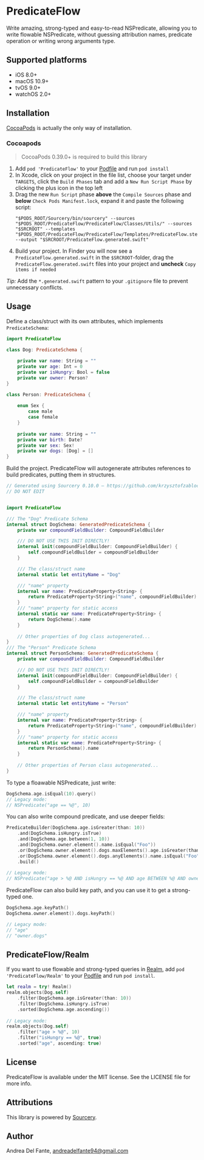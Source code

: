 # PredicateFlow

Write amazing, strong-typed and easy-to-read NSPredicate, allowing you to write flowable NSPredicate, without guessing attribution names, predicate operation or writing wrong arguments type.

## Supported platforms

* iOS 8.0+
* macOS 10.9+
* tvOS 9.0+
* watchOS 2.0+

## Installation
[CocoaPods](http://cocoapods.org) is actually the only way of installation.

### Cocoapods

> CocoaPods 0.39.0+ is required to build this library

1. Add `pod 'PredicateFlow'` to your [Podfile](http://cocoapods.org/#get_started) and run `pod install`
2. In Xcode, click on your project in the file list, choose your target under `TARGETS`, click the `Build Phases` tab and add a `New Run Script Phase` by clicking the plus icon in the top left
3. Drag the new `Run Script` phase **above** the `Compile Sources` phase and **below** `Check Pods Manifest.lock`, expand it and paste the following script:  
   ```
   "$PODS_ROOT/Sourcery/bin/sourcery" --sources "$PODS_ROOT/PredicateFlow/PredicateFlow/Classes/Utils/" --sources "$SRCROOT" --templates "$PODS_ROOT/PredicateFlow/PredicateFlow/Templates/PredicateFlow.stencil" --output "$SRCROOT/PredicateFlow.generated.swift"
   ```
4. Build your project. In Finder you will now see a `PredicateFlow.generated.swift` in the `$SRCROOT`-folder, drag the `PredicateFlow.generated.swift` files into your project and **uncheck** `Copy items if needed`

_Tip:_ Add the `*.generated.swift` pattern to your `.gitignore` file to prevent unnecessary conflicts.

## Usage

Define a class/struct with its own attributes, which implements ```PredicateSchema```:
```swift
import PredicateFlow

class Dog: PredicateSchema {
	
	private var name: String = ""
	private var age: Int = 0
	private var isHungry: Bool = false
	private var owner: Person?
}

class Person: PredicateSchema {
	
	enum Sex {
		case male
		case female
	}
	
	private var name: String = ""
	private var birth: Date?
	private var sex: Sex!
	private var dogs: [Dog] = []
}
```
Build the project. PredicateFlow will autogenerate attributes references to build predicates, putting them in structures.
```swift
// Generated using Sourcery 0.10.0 — https://github.com/krzysztofzablocki/Sourcery
// DO NOT EDIT


import PredicateFlow

/// The "Dog" Predicate Schema
internal struct DogSchema: GeneratedPredicateSchema {
    private var compoundFieldBuilder: CompoundFieldBuilder

    /// DO NOT USE THIS INIT DIRECTLY!
    internal init(compoundFieldBuilder: CompoundFieldBuilder) {
        self.compoundFieldBuilder = compoundFieldBuilder
    }

    /// The class/struct name
    internal static let entityName = "Dog"

    /// "name" property
    internal var name: PredicateProperty<String> { 
        return PredicateProperty<String>("name", compoundFieldBuilder) 
    }
    /// "name" property for static access
    internal static var name: PredicateProperty<String> { 
        return DogSchema().name 
    }
    
    // Other properties of Dog class autogenerated...
}
/// The "Person" Predicate Schema
internal struct PersonSchema: GeneratedPredicateSchema {
    private var compoundFieldBuilder: CompoundFieldBuilder

    /// DO NOT USE THIS INIT DIRECTLY!
    internal init(compoundFieldBuilder: CompoundFieldBuilder) {
        self.compoundFieldBuilder = compoundFieldBuilder
    }

    /// The class/struct name
    internal static let entityName = "Person"

    /// "name" property
    internal var name: PredicateProperty<String> { 
        return PredicateProperty<String>("name", compoundFieldBuilder) 
    }
    /// "name" property for static access
    internal static var name: PredicateProperty<String> { 
        return PersonSchema().name 
    }
    
    // Other properties of Person class autogenerated...
}
```

To type a floawable NSPredicate, just write:
```swift
DogSchema.age.isEqual(10).query()
// Legacy mode: 
// NSPredicate("age == %@", 10)
```
You can also write compound predicate, and use deeper fields:
```swift
PredicateBuilder(DogSchema.age.isGreater(than: 10))
    .and(DogSchema.isHungry.isTrue)
    .and(DogSchema.age.between(1, 10))
    .and(DogSchema.owner.element().name.isEqual("Foo"))
    .or(DogSchema.owner.element().dogs.maxElements().age.isGreater(than: 10))
    .or(DogSchema.owner.element().dogs.anyElements().name.isEqual("Foo"))
    .build()
    
// Legacy mode: 
// NSPredicate("age > %@ AND isHungry == %@ AND age BETWEEN %@ AND owner.name == %@ OR owner.dogs.@max.age > %@ OR ANY owner.dogs.name == %@", 10, true, [1, 10], "Foo", 10, "Foo")
```

PredicateFlow can also build key path, and you can use it to get a strong-typed one.
```swift
DogSchema.age.keyPath()
DogSchema.owner.element().dogs.keyPath()

// Legacy mode:
// "age"
// "owner.dogs"
```

## PredicateFlow/Realm

If you want to use flowable and strong-typed queries in [Realm](https://github.com/realm/realm-cocoa), add `pod 'PredicateFlow/Realm'` to your [Podfile](http://cocoapods.org/#get_started) and run `pod install`.
```swift
let realm = try! Realm()
realm.objects(Dog.self)
    .filter(DogSchema.age.isGreater(than: 10))
    .filter(DogSchema.isHungry.isTrue)
    .sorted(DogSchema.age.ascending())
    
// Legacy mode:
realm.objects(Dog.self)
    .filter("age > %@", 10)
    .filter("isHungry == %@", true)
    .sorted("age", ascending: true)
```

## License

PredicateFlow is available under the MIT license. See the LICENSE file for more info.

## Attributions

This library is powered by [Sourcery](https://github.com/krzysztofzablocki/Sourcery).

## Author

Andrea Del Fante, andreadelfante94@gmail.com